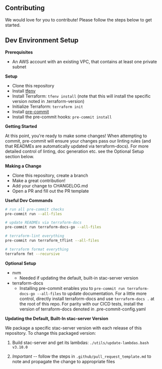 ## Contributing

We would love for you to contribute! Please follow the steps below to get started.

## Dev Environment Setup

**Prerequisites**

- An AWS account with an existing VPC, that contains at least one private subnet

**Setup**

- Clone this repository
- Install [tfenv](https://github.com/tfutils/tfenv)
- Install Terraform: `tfenv install` (note that this will install the specific version noted in .terraform-version)
- Initialize Terraform: `terraform init`
- Install [pre-commit](https://github.com/pre-commit/pre-commit)
- Install the pre-commit hooks: `pre-commit install`

**Getting Started**

At this point, you're ready to make some changes! When attempting to commit, pre-commit will ensure your changes pass our linting rules (and that READMEs are automatically updated via terraform-docs). For more detailed control of linting, doc generation etc. see the Optional Setup section below.

**Making a Change**

- Clone this repository, create a branch
- Make a great contribution!
- Add your change to CHANGELOG.md
- Open a PR and fill out the PR template

**Useful Dev Commands**

```bash
# run all pre-commit checks
pre-commit run --all-files

# update READMEs via terraform-docs
pre-commit run terraform-docs-go --all-files

# terraform-lint everything
pre-commit run terraform_tflint --all-files

# terraform format everything
terraform fmt --recursive
```

**Optional Setup**

- nvm
  - Needed if updating the default, built-in stac-server version
- terraform-docs
  - Installing pre-commit enables you to `pre-commit run terraform-docs-go --all-files` to update documentation. For a little more control, directly install terraform-docs and use `terraform-docs .` at the root of this repo. For parity with our CICD tests, install the version of terraform-docs denoted in .pre-commit-config.yaml

**Updating the Default, Built-In stac-server Version**

We package a specific stac-server version with each release of this repository. To change this packaged version:

1. Build stac-server and get its lambdas: `./utils/update-lambdas.bash v3.10.0`

2. *Important* -- follow the steps in `.github/pull_request_template.md` to note and propagate the change to appropriate files
